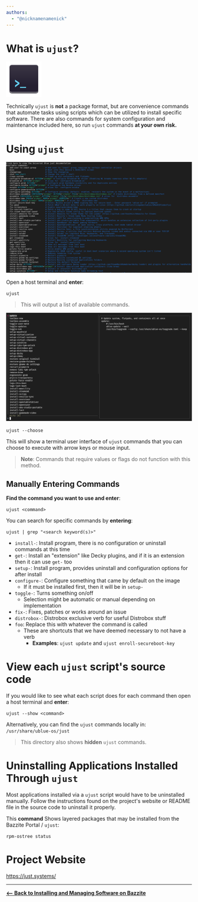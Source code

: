 ```yaml
---
authors:
  - "@nicknamenamenick"
---
```


<!-- ANCHOR: METADATA -->
<!--{"url_discourse": "https://universal-blue.discourse.group/docs?topic=2638", "fetched_at": "2024-09-03 16:43:04.643633+00:00"}-->
<!-- ANCHOR_END: METADATA -->

# What is `ujust`?

![Shell Scripts (.sh)|96x96, 100%](../img/Shell_Scripts__sh.png)

Technically `ujust` is **not** a package format, but are convenience commands that automate tasks using scripts which can be utilized to install specific software. There are also commands for system configuration and maintenance included here, so run `ujust` commands **at your own risk.**

# Using `ujust`

![ujust command list|690x411](../img/ujust_command_list.png)

Open a host terminal and **enter**:

```
ujust
```

> This will output a list of available commands.

![ujust TUI|690x403](../img/ujust_TUI.png)

```
ujust --choose
```

This will show a terminal user interface of `ujust` commands that you can choose to execute with arrow keys or mouse input.

> **Note**: Commands that require values or flags do not function with this method.

## Manually Entering Commands

**Find the command you want to use and enter**:

```
ujust <command>
```

You can search for specific commands by **entering**:

```
ujust | grep "<search keyword(s)>"
```

- `install-`: Install program, there is no configuration or uninstall commands at this time
- `get-`: Install an "extension" like Decky plugins, and if it is an extension then it can use `get-` too
- `setup-`: Install program, provides uninstall and configuration options for after install
- `configure-`: Configure something that came by default on the image
  - If it must be installed first, then it will be in `setup-`
- `toggle-`: Turns something on/off
  - Selection might be automatic or manual depending on implementation
- `fix-`: Fixes, patches or works around an issue
- `distrobox-`: Distrobox exclusive verb for useful Distrobox stuff
- `foo`: Replace this with whatever the command is called
  - These are shortcuts that we have deemed necessary to not have a verb
    - **Examples**: `ujust update` and `ujust enroll-secureboot-key`

# View each `ujust` script's source code

If you would like to see what each script does for each command then open a host terminal and **enter**:

```
ujust --show <command>
```

Alternatively, you can find the `ujust` commands locally in:
`/usr/share/ublue-os/just`

> This directory also shows **hidden** `ujust` commands.

# Uninstalling Applications Installed Through `ujust`

Most applications installed via a `ujust` script would have to be uninstalled manually. Follow the instructions found on the project's website or README file in the source code to uninstall it properly.

This **command** Shows layered packages that may be installed from the Bazzite Portal / `ujust`:

```
rpm-ostree status
```

# Project Website

https://just.systems/

<hr>

[**<-- Back to Installing and Managing Software on Bazzite**](./index.md)
